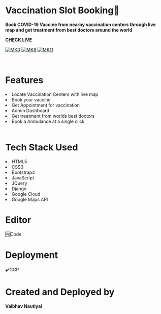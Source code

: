 # Vaccination Slot Booking💉

<b>Book COVID-19 Vaccine from nearby vaccination centers through live map and get treatment from best doctors around the world</b>
<br>

<b><a href="https://immunoshots.uc.r.appspot.com/">CHECK LIVE</a></b>
<br>

<a href="https://immunoshots.uc.r.appspot.com"><img src="https://i.ibb.co/hVC9mFn/MK0.png" alt="MK0" border="0"></a>
<a href="https://immunoshots.uc.r.appspot.com"><img src="https://i.ibb.co/VpBdhCk/MK8.png" alt="MK8" border="0"></a>
<a href="https://immunoshots.uc.r.appspot.com"><img src="https://i.ibb.co/8M3GwMY/MK11.png" alt="MK11" border="0"></a>

<br>

<h1>Features</h1>
<li>Locate Vaccination Centers with live map</li>
<li>Book your vaccine</li>
<li>Get Appointment for vaccination</li>
<li>Admin Dashboard</li>
<li>Get treatment from worlds best doctors</li>
<li>Book a Ambulance at a single click</li>
<br>

<h1>Tech Stack Used</h1>
<li>HTML5</li>
<li>CSS3</li>
<li>Bootstrap4</li>
<li>JavaScript</li>
<li>JQuery</li>
<li>Django</li>
<li>Google Cloud</li>
<li>Google Maps API</li>



<h1>Editor</h1>
🆚Code

<h1>Deployment</h1>✔️GCP

<h1>Created and Deployed by</h1>
  <b>Vaibhav Nautiyal</b>
  <br><br>

